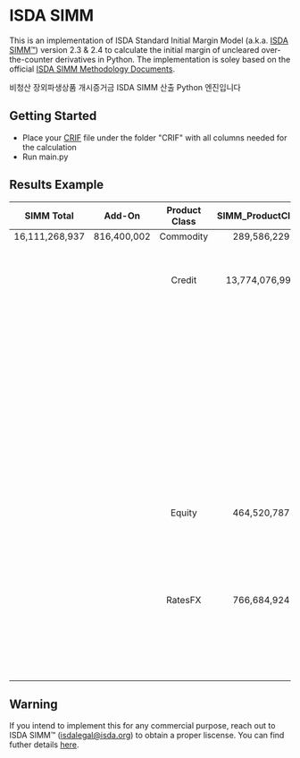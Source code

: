 # ISDA SIMM
This is an implementation of ISDA Standard Initial Margin Model (a.k.a. [ISDA SIMM™](https://www.isda.org/category/margin/isda-simm/)) version 2.3 & 2.4 to calculate the initial margin of uncleared over-the-counter derivatives in Python. The implementation is soley based on the official [ISDA SIMM Methodology Documents](https://www.isda.org/a/CeggE/ISDA-SIMM-v2.4-PUBLIC.pdf).

비청산 장외파생상품 개시증거금 ISDA SIMM 산출 Python 엔진입니다


## Getting Started
  - Place your [CRIF](https://www.isda.org/a/owEDE/risk-data-standards-v1-36-public.pdf) file under the folder "CRIF" with all columns needed for the calculation
  - Run main.py

## Results Example
|     SIMM Total     |    Add-On   |  Product Class  |  SIMM_ProductClass  |  Risk Class  |    SIMM_RiskClass    |  Risk Measure  |    SIMM_RiskMeasure   |
|:------------------:|:-----------:|:---------------:|:-------------------:|:------------:|:--------------------:|:--------------:|:---------------------:|
|    16,111,268,937  | 816,400,002 |    Commodity    |        289,586,229  |   Commodity  |         289,586,229  |    Curvature   |        34,987,138     |
|                    |             |                 |                     |              |                      |      Delta     |       171,187,064     |
|                    |             |                 |                     |              |                      |      Vega      |        83,412,026     |
|                    |             |      Credit     |     13,774,076,995  |  CreditNonQ  |     11,473,625,787   |    Curvature   |             36,291    |
|                    |             |                 |                     |              |                      |      Delta     |   11,472,297,989      |
|                    |             |                 |                     |              |                      |      Vega      |          1,291,507    |
|                    |             |                 |                     |    CreditQ   |      3,933,746,616   |    BaseCorr    |          9,044,453    |
|                    |             |                 |                     |              |                      |    Curvature   |             33,042    |
|                    |             |                 |                     |              |                      |      Delta     |     3,922,360,448     |
|                    |             |                 |                     |              |                      |      Vega      |          2,308,673    |
|                    |             |                 |                     |    Equity    |          34,785,002  |    Curvature   |                    -  |
|                    |             |                 |                     |              |                      |      Delta     |        34,785,002     |
|                    |             |                 |                     |              |                      |      Vega      |                    -  |
|                    |             |                 |                     |      FX      |           7,064,086  |    Curvature   |                    -  |
|                    |             |                 |                     |              |                      |      Delta     |          7,064,086    |
|                    |             |                 |                     |              |                      |      Vega      |                    -  |
|                    |             |                 |                     |     Rates    |         192,531,632  |    Curvature   |                    -  |
|                    |             |                 |                     |              |                      |      Delta     |       192,531,632     |
|                    |             |                 |                     |              |                      |      Vega      |                    -  |
|                    |             |      Equity     |        464,520,787  |    Equity    |         235,482,184  |    Curvature   |          6,262,663    |
|                    |             |                 |                     |              |                      |      Delta     |       158,843,566     |
|                    |             |                 |                     |              |                      |      Vega      |        70,375,955     |
|                    |             |                 |                     |     Rates    |         330,171,266  |    Curvature   |                    -  |
|                    |             |                 |                     |              |                      |      Delta     |       330,171,266     |
|                    |             |                 |                     |              |                      |      Vega      |                    -  |
|                    |             |     RatesFX     |        766,684,924  |      FX      |          25,589,599  |    Curvature   |          9,061,235    |
|                    |             |                 |                     |              |                      |      Delta     |        11,926,343     |
|                    |             |                 |                     |              |                      |      Vega      |          4,602,021    |
|                    |             |                 |                     |     Rates    |         759,126,165  |    Curvature   |               1,947   |
|                    |             |                 |                     |              |                      |      Delta     |       759,108,218     |
|                    |             |                 |                     |              |                      |      Vega      |             16,000    |
## Warning
If you intend to implement this for any commercial purpose, reach out to ISDA SIMM™ (isdalegal@isda.org) to obtain a proper liscense. You can find futher details [here](https://www.isda.org/2021/04/08/isda-simm-licensing-faq/).
